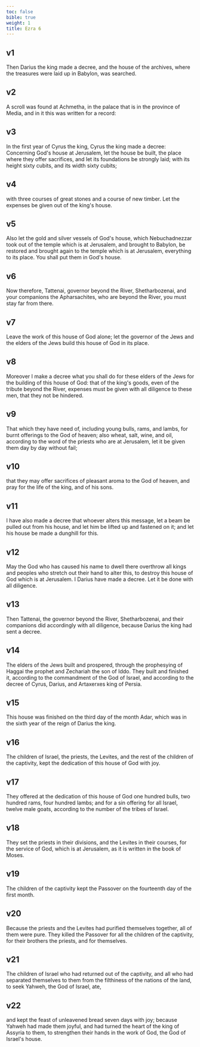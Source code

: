 ```yaml
---
toc: false
bible: true
weight: 1
title: Ezra 6
---
```




## v1 
Then Darius the king made a decree, and the house of the archives, where the treasures were laid up in Babylon, was searched. 

## v2 
A scroll was found at Achmetha, in the palace that is in the province of Media, and in it this was written for a record: 

## v3 
In the first year of Cyrus the king, Cyrus the king made a decree: Concerning God's house at Jerusalem, let the house be built, the place where they offer sacrifices, and let its foundations be strongly laid; with its height sixty cubits, and its width sixty cubits; 

## v4 
with three courses of great stones and a course of new timber. Let the expenses be given out of the king's house. 

## v5 
Also let the gold and silver vessels of God's house, which Nebuchadnezzar took out of the temple which is at Jerusalem, and brought to Babylon, be restored and brought again to the temple which is at Jerusalem, everything to its place. You shall put them in God's house. 

## v6 
Now therefore, Tattenai, governor beyond the River, Shetharbozenai, and your companions the Apharsachites, who are beyond the River, you must stay far from there. 

## v7 
Leave the work of this house of God alone; let the governor of the Jews and the elders of the Jews build this house of God in its place. 

## v8 
Moreover I make a decree what you shall do for these elders of the Jews for the building of this house of God: that of the king's goods, even of the tribute beyond the River, expenses must be given with all diligence to these men, that they not be hindered. 

## v9 
That which they have need of, including young bulls, rams, and lambs, for burnt offerings to the God of heaven; also wheat, salt, wine, and oil, according to the word of the priests who are at Jerusalem, let it be given them day by day without fail; 

## v10 
that they may offer sacrifices of pleasant aroma to the God of heaven, and pray for the life of the king, and of his sons. 

## v11 
I have also made a decree that whoever alters this message, let a beam be pulled out from his house, and let him be lifted up and fastened on it; and let his house be made a dunghill for this. 

## v12 
May the God who has caused his name to dwell there overthrow all kings and peoples who stretch out their hand to alter this, to destroy this house of God which is at Jerusalem. I Darius have made a decree. Let it be done with all diligence. 

## v13 
Then Tattenai, the governor beyond the River, Shetharbozenai, and their companions did accordingly with all diligence, because Darius the king had sent a decree. 

## v14 
The elders of the Jews built and prospered, through the prophesying of Haggai the prophet and Zechariah the son of Iddo. They built and finished it, according to the commandment of the God of Israel, and according to the decree of Cyrus, Darius, and Artaxerxes king of Persia. 

## v15 
This house was finished on the third day of the month Adar, which was in the sixth year of the reign of Darius the king. 

## v16 
The children of Israel, the priests, the Levites, and the rest of the children of the captivity, kept the dedication of this house of God with joy. 

## v17 
They offered at the dedication of this house of God one hundred bulls, two hundred rams, four hundred lambs; and for a sin offering for all Israel, twelve male goats, according to the number of the tribes of Israel. 

## v18 
They set the priests in their divisions, and the Levites in their courses, for the service of God, which is at Jerusalem, as it is written in the book of Moses. 

## v19 
The children of the captivity kept the Passover on the fourteenth day of the first month. 

## v20 
Because the priests and the Levites had purified themselves together, all of them were pure. They killed the Passover for all the children of the captivity, for their brothers the priests, and for themselves. 

## v21 
The children of Israel who had returned out of the captivity, and all who had separated themselves to them from the filthiness of the nations of the land, to seek Yahweh, the God of Israel, ate, 

## v22 
and kept the feast of unleavened bread seven days with joy; because Yahweh had made them joyful, and had turned the heart of the king of Assyria to them, to strengthen their hands in the work of God, the God of Israel's house.
